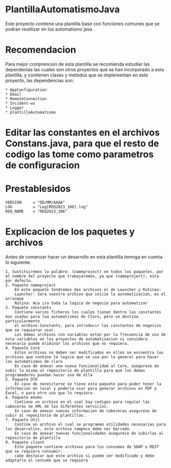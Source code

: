 # PlantillaAutomatismoJava
Este proyecto contiene una plantilla base con funciones comunes que se podran reutilizar en los automatismo java

# Recomendacion
Para mejor comprencion de esta plantilla se recomienda estudiar las dependenias
las cuales son otros proyectos que se han incorporado a esta plantilla, y contienen
clases y metodos que se implementan en este proyecto, las dependencias son:

    * AppConfiguration
    * Email
    * RemoteConnection
    * Incident-ws
    * Logger 
    * plantillaAutomatismo

# Editar las constantes en el archivos Constans.java, para que el resto de codigo las tome como parametros de configuracion 
# Prestablesidos
    VERSION     = "DD/MM/AAAA"
    LOG         = "Log[REQ2023_106].log"
    REQ_NAME    = "REQ2023_106"

# Explicacion de los paquetes y archivos 
Antes de comenzar hacer un desarrollo en esta plantilla temnga en cuenta lo siguiente:

    1. Sustituiremos la palabre: (nameproject) en todos los paquetes, por el nombre del proyecto que trabajaremos, ya que (nameproject), esta por defecto.
    2. Paquete nameproject
        En este paquete tendremos dos archivos el de Launcher y Rutinas:
        Launcher: Sera nuestro archivo que inicie la automatizacion, es el arranque
        Rutina: Aca ira toda la logica de negocio para automatizar
    3. Paquete constants
        Contiene varios ficheros los cuales tienen dentro las constantes mas usadas para loa automatismos de Claro, pero se destina particularmente 
        el archivo Constants, para introducir las constantes de negocios que se requieran usar.
        Los demas archivos con variables estan por la frecuencia de uso de esta variables en los proyectos de automatizacion si considera necesario puede eliminar los archivos que no requiera.
    4. Paquete Core
        Estos archivos no deben ser modificados en ellos se encuentra los archivos que contine la logica que se usa por lo general para hacer los automatismos de claro
        En caso de anexar una nueva funcionalidad al Core, asegurese de subir la misma al repositorio de plantilla para que los demas programadores puedan hacer uso de ella
    5. Paquete DTO
        En caso de necesitarse se tiene esta paquete para poder tener la informacion en local y poderla usar para generar archivos en PDF o Excel, o para otro uso que lo requiera
    6. Paquete enums
        Contiene un archivo en el cual hay codigos para regular las cabeceras de XML de los diferentes servicios. 
        En caso de anexar nuevas informacion de cabeceras asegurese de subir al repositorio de plantillas.
    7. Paquete Util
        Contine un archivo el cual se programan utilidades necesarias para los desarrallos, este archivo tampoco debe ser borrado.
        En caso de anexar nuevas funcionalidades asegurece de subirlas al repositorio de plantilla
    9. Paquete client
        Este paquete contiene archivos para los consumos de SOAP o REST que se requiera consumir.
        cabe destacar que este archivo si puede ser modificado y debe adaptarlo al consumo que se requiera